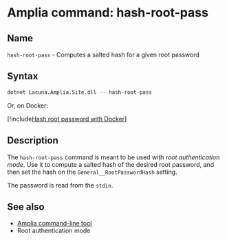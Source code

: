 ﻿# Amplia command: **hash-root-pass**

## Name

`hash-root-pass` - Computes a salted hash for a given root password

## Syntax

```sh
dotnet Lacuna.Amplia.Site.dll -- hash-root-pass
```

Or, on Docker:

[!include[Hash root password with Docker](../../../../../includes/amplia/docker/hash-root-pass-stdout.md)]

## Description

The `hash-root-pass` command is meant to be used with *root authentication mode*. Use it to compute a salted hash of the desired
root password, and then set the hash on the `General__RootPasswordHash` setting.

The password is read from the `stdin`.

## See also

* [Amplia command-line tool](index.md)
* Root authentication mode
